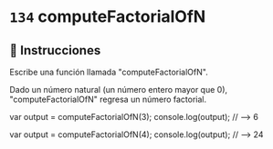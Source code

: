 # `134` computeFactorialOfN

## 📝 Instrucciones

Escribe una función llamada "computeFactorialOfN".

Dado un número natural (un número entero mayor que 0), "computeFactorialOfN" regresa un número factorial.

var output = computeFactorialOfN(3);
console.log(output); // --> 6

var output = computeFactorialOfN(4);
console.log(output); // --> 24